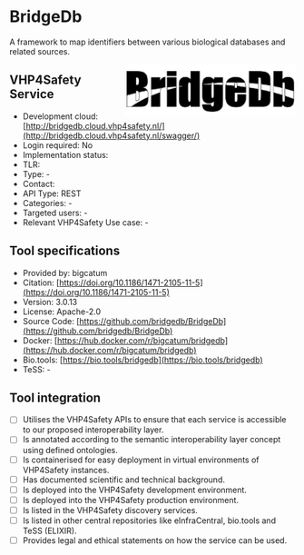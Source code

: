 # BridgeDb

A framework to map identifiers between various biological databases and related sources.

<img width="300" align="right"
     alt="screenshot of the service" 
     src="bridgedb.png">
## VHP4Safety Service

* Development cloud: [http://bridgedb.cloud.vhp4safety.nl/](http://bridgedb.cloud.vhp4safety.nl/swagger/)
* Login required: No
* Implementation status: 
* TLR: 
* Type: -
* Contact: 
* API Type: REST
* Categories: -
* Targeted users: -
* Relevant VHP4Safety Use case: -

## Tool specifications

* Provided by: bigcatum
* Citation: [https://doi.org/10.1186/1471-2105-11-5](https://doi.org/10.1186/1471-2105-11-5)
* Version: 3.0.13
* License: Apache-2.0
* Source Code: [https://github.com/bridgedb/BridgeDb](https://github.com/bridgedb/BridgeDb)
* Docker: [https://hub.docker.com/r/bigcatum/bridgedb](https://hub.docker.com/r/bigcatum/bridgedb)
* Bio.tools: [https://bio.tools/bridgedb](https://bio.tools/bridgedb)
* TeSS: -

## Tool integration

- [ ] Utilises the VHP4Safety APIs to ensure that each service is accessible to our proposed interoperability layer.
- [ ] Is annotated according to the semantic interoperability layer concept using defined ontologies.
- [ ] Is containerised for easy deployment in virtual environments of VHP4Safety instances.
- [ ] Has documented scientific and technical background.
- [ ] Is deployed into the VHP4Safety development environment.
- [ ] Is deployed into the VHP4Safety production environment.
- [ ] Is listed in the VHP4Safety discovery services.
- [ ] Is listed in other central repositories like eInfraCentral, bio.tools and TeSS (ELIXIR).
- [ ] Provides legal and ethical statements on how the service can be used.

<script type="application/ld+json">
{
  "@context": "https://schema.org/",
  "@type": "SoftwareApplication",
  "http://purl.org/dc/terms/conformsTo": {
      "@type": "CreativeWork", "@id": "https://bioschemas.org/profiles/ComputationalTool/1.0-RELEASE"
  },
  "@id" : "https://vhp4safety.github.io/cloud/service/bridgedb",
  "name": "BridgeDb", 
  "description": "A framework to map identifiers between various biological databases and related sources.",
  "url": "https://bridgedb.github.io/",
  "softwareVersion": "3.0.13",
  "license": "https://www.apache.org/licenses/LICENSE-2.0"
}
</script>
